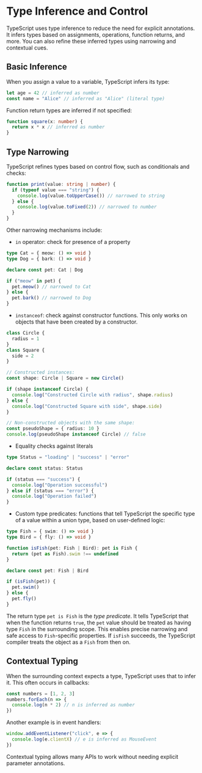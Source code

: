 # Type Inference and Control

TypeScript uses type inference to reduce the need for explicit annotations. 
It infers types based on assignments, operations, function returns, and more. 
You can also refine these inferred types using narrowing and contextual cues.

## Basic Inference

When you assign a value to a variable, TypeScript infers its type:

```ts
let age = 42 // inferred as number
const name = "Alice" // inferred as "Alice" (literal type)
```

Function return types are inferred if not specified:

```ts
function square(x: number) {
  return x * x // inferred as number
}
```

## Type Narrowing

TypeScript refines types based on control flow, such as conditionals and checks:

```ts
function print(value: string | number) {
  if (typeof value === "string") {
    console.log(value.toUpperCase()) // narrowed to string
  } else {
    console.log(value.toFixed(2)) // narrowed to number
  }
}
```

Other narrowing mechanisms include:

* `in` operator: check for presence of a property

```ts
type Cat = { meow: () => void }
type Dog = { bark: () => void }

declare const pet: Cat | Dog

if ("meow" in pet) {
  pet.meow() // narrowed to Cat
} else {
  pet.bark() // narrowed to Dog
}
```

* `instanceof`: check against constructor functions. This only works on objects that have been created by a constructor.

```ts
class Circle {
  radius = 1
}
class Square {
  side = 2
}

// Constructed instances:
const shape: Circle | Square = new Circle()

if (shape instanceof Circle) {
  console.log("Constructed Circle with radius", shape.radius)
} else {
  console.log("Constructed Square with side", shape.side)
}

// Non-constructed objects with the same shape:
const pseudoShape = { radius: 10 }
console.log(pseudoShape instanceof Circle) // false
```

* Equality checks against literals

```ts
type Status = "loading" | "success" | "error"

declare const status: Status

if (status === "success") {
  console.log("Operation successful")
} else if (status === "error") {
  console.log("Operation failed")
}
```

* Custom type predicates: functions that tell TypeScript the specific type of a value within a union type, based on user-defined logic:

```ts
type Fish = { swim: () => void }
type Bird = { fly: () => void }

function isFish(pet: Fish | Bird): pet is Fish {
  return (pet as Fish).swim !== undefined
}

declare const pet: Fish | Bird

if (isFish(pet)) {
  pet.swim()
} else {
  pet.fly()
}
```

The return type `pet is Fish` is the _type predicate_. 
It tells TypeScript that when the function returns `true`, the `pet` value should be treated as having type `Fish` in the surrounding scope. 
This enables precise narrowing and safe access to `Fish`-specific properties. 
If `isFish` succeeds, the TypeScript compiler treats the object as a `Fish` from then on.

## Contextual Typing

When the surrounding context expects a type, TypeScript uses that to infer it. This often occurs in callbacks:

```ts
const numbers = [1, 2, 3]
numbers.forEach(n => {
  console.log(n * 2) // n is inferred as number
})
```

Another example is in event handlers:

```ts
window.addEventListener("click", e => {
  console.log(e.clientX) // e is inferred as MouseEvent
})
```

Contextual typing allows many APIs to work without needing explicit parameter annotations.
